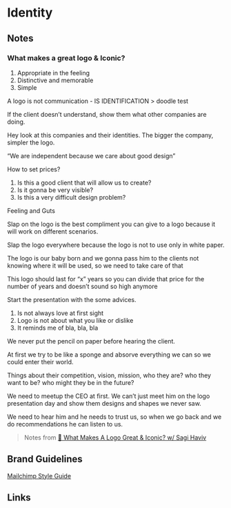 # Identity

## Notes

### What makes a great logo & Iconic?

1. Appropriate in the feeling
2. Distinctive and memorable
3. Simple

A logo is not communication - IS IDENTIFICATION &gt; doodle test

If the client doesn’t understand, show them what other companies are doing.

Hey look at this companies and their identities. The bigger the company, simpler the logo.

“We are independent because we care about good design”

How to set prices?

1. Is this a good client that will allow us to create?
2. Is it gonna be very visible?
3. Is this a very difficult design problem?

Feeling and Guts

Slap on the logo is the best compliment you can give to a logo because it will work on different scenarios.

Slap the logo everywhere because the logo is not to use only in white paper.

The logo is our baby born and we gonna pass him to the clients not knowing where it will be used, so we need to take care of that

This logo should last for “x” years so you can divide that price for the number of years and doesn’t sound so high anymore

Start the presentation with the some advices.

1. Is not always love at first sight
2. Logo is not about what you like or dislike
3. It reminds me of bla, bla, bla

We never put the pencil on paper before hearing the client.

At first we try to be like a sponge and absorve everything we can so we could enter their world.

Things about their competition, vision, mission, who they are? who they want to be? who might they be in the future?

We need to meetup the CEO at first. We can’t just meet him on the logo presentation day and show them designs and shapes we never saw.

We need to hear him and he needs to trust us, so when we go back and we do recommendations he can listen to us.

> Notes from [🔴 What Makes A Logo Great & Iconic? w/ Sagi Haviv](https://youtu.be/Fz-XGd8EX3U)

## Brand Guidelines

[Mailchimp Style Guide](https://styleguide.mailchimp.com/)

## Links

